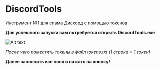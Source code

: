 # DiscordTools
Инструмент №1 для спама Дискорд с помощью токенов

**Для успешного запуска вам потребуется открыть DiscordTools.exe**

![Alt text](https://i.imgur.com/oHwwwub.png?raw=true "Скриншот окна")

*После чего поместить токены в файл tokens.txt (1 строка = 1 токен)*

**Далее заполнить все поля и нажать на кнопку!**
